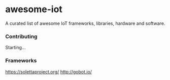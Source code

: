 # awesome-iot
A curated list of awesome IoT frameworks, libraries, hardware and software. 

### Contributing
Starting...

### Frameworks
https://solettaproject.org/
http://gobot.io/
